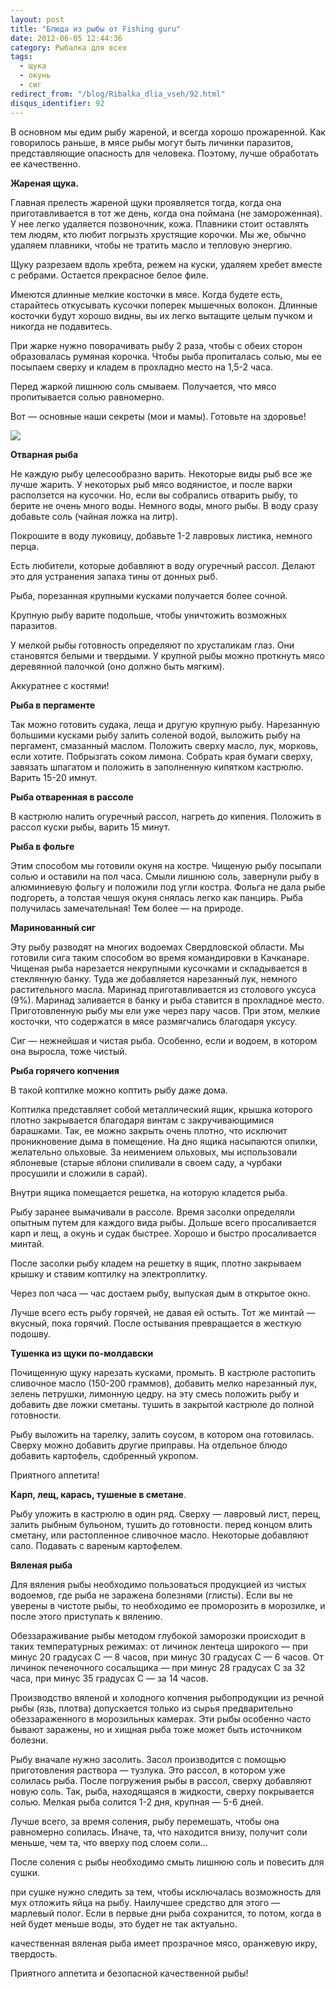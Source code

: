 ```yaml
---
layout: post
title: "Блюда из рыбы от Fishing guru"
date: 2012-06-05 12:44:36
category: Рыбалка для всех
tags:
  - щука
  - окунь
  - сиг
redirect_from: "/blog/Ribalka_dlia_vseh/92.html"
disqus_identifier: 92
---
```

В основном мы едим рыбу жареной, и всегда хорошо прожаренной. Как
говорилось раньше, в мясе рыбы могут быть личинки паразитов,
представляющие опасность для человека. Поэтому, лучше обработать ее
качественно.

**Жареная щука.**

Главная прелесть жареной щуки проявляется тогда, когда она
приготавливается в тот же день, когда она поймана (не замороженная). У
нее легко удаляется позвоночник, кожа. Плавники стоит оставлять тем
людям, кто любит погрызть хрустящие корочки. Мы же, обычно удаляем
плавники, чтобы не тратить масло и тепловую энергию.

Щуку разрезаем вдоль хребта, режем на куски, удаляем хребет вместе с
ребрами. Остается прекрасное белое филе.

Имеются длинные мелкие косточки в мясе. Когда будете есть, старайтесь
откусывать кусочки поперек мышечных волокон. Длинные косточки будут
хорошо видны, вы их легко вытащите целым пучком и никогда не подавитесь.

При жарке нужно поворачивать рыбу 2 раза, чтобы с обеих сторон
образовалась румяная корочка. Чтобы рыба пропиталась солью, мы ее
посыпаем сверху и кладем в прохладно место на 1,5-2 часа.

Перед жаркой лишнюю соль смываем. Получается, что мясо пропитывается
солью равномерно.

Вот — основные наши секреты (мои и мамы). Готовьте на здоровье!

![](http://img-fotki.yandex.ru/get/6309/13906080.1b/0_76b3a_e02fbdb9_L.jpg)

**Отварная рыба**

Не каждую рыбу целесообразно варить. Некоторые виды рыб все же лучше
жарить. У некоторых рыб мясо водянистое, и после варки расползется на
кусочки. Но, если вы собрались отварить рыбу, то берите не очень много
воды. Немного воды, много рыбы. В воду сразу добавьте соль (чайная ложка
на литр).

Покрошите в воду луковицу, добавьте 1-2 лавровых листика, немного перца.

Есть любители, которые добавляют в воду огуречный рассол. Делают это для
устранения запаха тины от донных рыб.

Рыба, порезанная крупными кусками получается более сочной.

Крупную рыбу варите подольше, чтобы уничтожить возможных паразитов.

У мелкой рыбы готовность определяют по хрусталикам глаз. Они становятся
белыми и твердыми. У крупной рыбы можно проткнуть мясо деревянной
палочкой (оно должно быть мягким).

Аккуратнее с костями!

**Рыба в пергаменте**

Так можно готовить судака, леща и другую крупную рыбу. Нарезанную
большими кусками рыбу залить соленой водой, выложить рыбу на пергамент,
смазанный маслом. Положить сверху масло, лук, морковь, если хотите.
Побрызгать соком лимона. Собрать края бумаги сверху, завязать шпагатом и
положить в заполненную кипятком кастрюлю. Варить 15-20 имнут.

**Рыба отваренная в рассоле**

В кастрюлю налить огуречный рассол, нагреть до кипения. Положить в
рассол куски рыбы, варить 15 минут.

**Рыба в фольге**

Этим способом мы готовили окуня на костре. Чищеную рыбу посыпали солью и
оставили на пол часа. Смыли лишнюю соль, завернули рыбу в алюминиевую
фольгу и положили под угли костра. Фольга не дала рыбе подгореть, а
толстая чешуя окуня снялась легко как панцирь. Рыба получилась
замечательная! Тем более — на природе.

**Маринованный сиг**

Эту рыбу разводят на многих водоемах Свердловской области. Мы готовили
сига таким способом во время командировки в Качканаре. Чищеная рыба
нарезается некрупными кусочками и складывается в стеклянную банку. Туда
же добавляется нарезанный лук, немного растительного масла. Маринад
приготавливается из столового уксуса (9%). Маринад заливается в банку и
рыба ставится в прохладное место. Приготовленную рыбу мы ели уже через
пару часов. При этом, мелкие косточки, что содержатся в мясе
размягчались благодаря уксусу.

Сиг — нежнейшая и чистая рыба. Особенно, если и водоем, в котором она
выросла, тоже чистый.

**Рыба горячего копчения**

В такой коптилке можно коптить рыбу даже дома.

Коптилка представляет собой металлический ящик, крышка которого плотно
закрывается благодаря винтам с закручивающимися барашками. Так, ее можно
закрыть очень плотно, что исключит проникновение дыма в помещение. На
дно ящика насыпаются опилки, желательно ольховые. За неимением ольховых,
мы использовали яблоневые (старые яблони спиливали в своем саду, а
чурбаки просушили и сложили в сарай).

Внутри ящика помещается решетка, на которую кладется рыба.

Рыбу заранее вымачивали в рассоле. Время засолки определяли опытным
путем для каждого вида рыбы. Дольше всего просаливается карп и лещ, а
окунь и судак быстрее. Хорошо и быстро просаливается минтай.

После засолки рыбу кладем на решетку в ящик, плотно закрываем крышку и
ставим коптилку на электроплитку.

Через пол часа — час достаем рыбу, выпуская дым в открытое окно.

Лучше всего есть рыбу горячей, не давая ей остыть. Тот же минтай —
вкусный, пока горячий. После остывания превращается в жесткую подошву.

**Тушенка из щуки по-молдавски**

Почищенную щуку нарезать кусками, промыть. В кастрюле растопить
сливочное масло (150-200 граммов), добавить мелко нарезанный лук, зелень
петрушки, лимонную цедру. на эту смесь положить рыбу и добавить две
ложки сметаны. тушить в закрытой кастрюле до полной готовности.

Рыбу выложить на тарелку, залить соусом, в котором она готовилась.
Сверху можно добавить другие приправы. На отдельное блюдо добавить
картофель, сдобренный укропом.

Приятного аппетита!

**Карп, лещ, карась, тушеные в сметане**.

Рыбу уложить в кастрюлю в один ряд. Сверху — лавровый лист, перец,
залить рыбным бульоном, тушить до готовности. перед концом влить
сметану, или растопленное сливочное масло. Некоторые добавляют сало.
Подавать с вареным картофелем.

**Вяленая рыба**

Для вяления рыбы необходимо пользоваться продукцией из чистых водоемов,
где рыба не заражена болезнями (глисты). Если вы не уверены в чистоте
рыбы, то необходимо ее проморозить в морозилке, и после этого приступать
к вялению.

Обеззараживание рыбы методом глубокой заморозки происходит в таких
температурных режимах: от личинок лентеца широкого — при минус 20
градусах С — 8 часов, при минус 30 градусах С — 6 часов. От личинок
печеночного сосальщика — при минус 28 градусах С за 32 часа, при минус
35 градусах С — за 14 часов.

Производство вяленой и холодного копчения рыбопродукции из речной рыбы
(язь, плотва) допускается только из сырья предварительно обеззараженного
в морозильных камерах. Эти рыбы особенно часто бывают заражены, но и
хищная рыба тоже может быть источником болезни.

Рыбу вначале нужно засолить. Засол производится с помощью приготовления
раствора — тузлука. Это рассол, в котором уже солилась рыба. После
погружения рыбы в рассол, сверху добавляют новую соль. Так, рыба,
находящаяся в жидкости, сверху покрывается солью. Мелкая рыба солится
1-2 дня, крупная — 5-6 дней.

Лучше всего, за время соления, рыбу перемешать, чтобы она равномерно
солилась. Иначе, та, что находится внизу, получит соли меньше, чем та,
что вверху под слоем соли…

После соления с рыбы необходимо смыть лишнюю соль и повесить для сушки. 

при сушке нужно следить за тем, чтобы исключалась возможность для мух
отложить яйца на рыбу. Наилучшее средство для этого — марлевый полог.
Если в первые дни рыба сохранится, то потом, когда в ней будет меньше
воды, это будет не так актуально.

качественная вяленая рыба имеет прозрачное мясо, оранжевую икру,
твердость.

Приятного аппетита и безопасной качественной рыбы!
